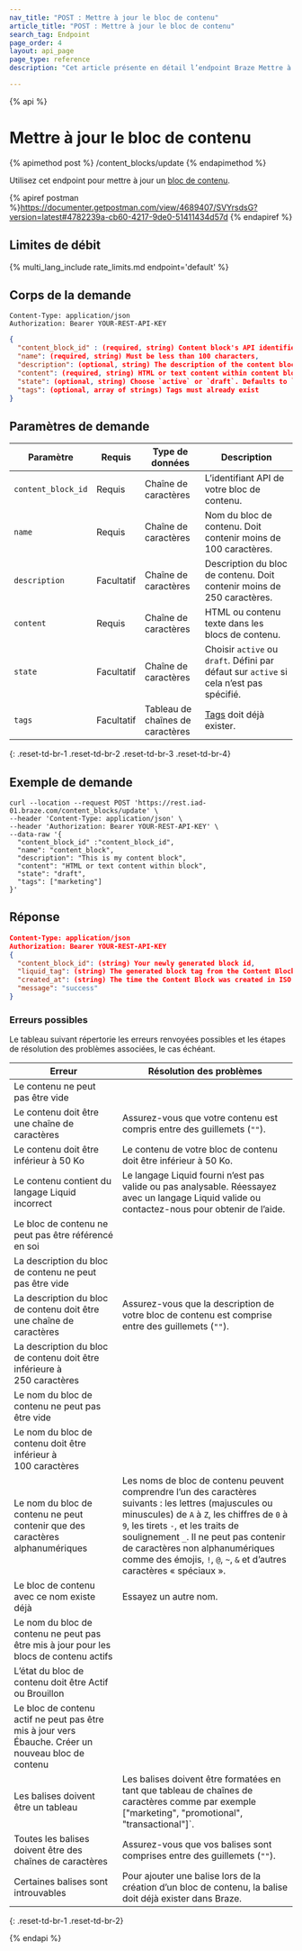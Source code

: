 ```yaml
---
nav_title: "POST : Mettre à jour le bloc de contenu"
article_title: "POST : Mettre à jour le bloc de contenu"
search_tag: Endpoint
page_order: 4
layout: api_page
page_type: reference
description: "Cet article présente en détail l’endpoint Braze Mettre à jour des blocs de contenu d’e-mail."

---
```

{% api %}
# Mettre à jour le bloc de contenu
{% apimethod post %}
/content_blocks/update
{% endapimethod %}

Utilisez cet endpoint pour mettre à jour un [bloc de contenu]({{site.baseurl}}/user_guide/engagement_tools/templates_and_media/content_blocks/).

{% apiref postman %}https://documenter.getpostman.com/view/4689407/SVYrsdsG?version=latest#4782239a-cb60-4217-9de0-51411434d57d {% endapiref %}

## Limites de débit

{% multi_lang_include rate_limits.md endpoint='default' %}

## Corps de la demande

```
Content-Type: application/json
Authorization: Bearer YOUR-REST-API-KEY
```

```json
{
  "content_block_id" : (required, string) Content block's API identifier.
  "name": (required, string) Must be less than 100 characters,
  "description": (optional, string) The description of the content block. Must be less than 250 character,
  "content": (required, string) HTML or text content within content block,
  "state": (optional, string) Choose `active` or `draft`. Defaults to `active` if not specified,
  "tags": (optional, array of strings) Tags must already exist
}
```

## Paramètres de demande

| Paramètre | Requis | Type de données | Description |
|---|---|---|---|
| `content_block_id`|	Requis |	Chaîne de caractères | L’identifiant API de votre bloc de contenu.|
| `name` | Requis | Chaîne de caractères | Nom du bloc de contenu. Doit contenir moins de 100 caractères. |
| `description` | Facultatif | Chaîne de caractères | Description du bloc de contenu. Doit contenir moins de 250 caractères. |
| `content` | Requis | Chaîne de caractères | HTML ou contenu texte dans les blocs de contenu.
| `state` | Facultatif | Chaîne de caractères | Choisir `active` ou `draft`. Défini par défaut sur `active` si cela n’est pas spécifié. |
| `tags` | Facultatif | Tableau de chaînes de caractères | [Tags]({{site.baseurl}}/user_guide/administrative/app_settings/manage_app_group/tags/) doit déjà exister. |
{: .reset-td-br-1 .reset-td-br-2 .reset-td-br-3  .reset-td-br-4}

## Exemple de demande
```
curl --location --request POST 'https://rest.iad-01.braze.com/content_blocks/update' \
--header 'Content-Type: application/json' \
--header 'Authorization: Bearer YOUR-REST-API-KEY' \
--data-raw '{
  "content_block_id" :"content_block_id", 
  "name": "content_block",
  "description": "This is my content block",
  "content": "HTML or text content within block",
  "state": "draft",
  "tags": ["marketing"]
}'
```

## Réponse

```json
Content-Type: application/json
Authorization: Bearer YOUR-REST-API-KEY
{
  "content_block_id": (string) Your newly generated block id,
  "liquid_tag": (string) The generated block tag from the Content Block name,
  "created_at": (string) The time the Content Block was created in ISO 8 601,
  "message": "success"
}
```

### Erreurs possibles

Le tableau suivant répertorie les erreurs renvoyées possibles et les étapes de résolution des problèmes associées, le cas échéant.

| Erreur | Résolution des problèmes |
| --- | --- |
| Le contenu ne peut pas être vide |
| Le contenu doit être une chaîne de caractères | Assurez-vous que votre contenu est compris entre des guillemets (`""`). |
| Le contenu doit être inférieur à 50 Ko | Le contenu de votre bloc de contenu doit être inférieur à 50 Ko. |
| Le contenu contient du langage Liquid incorrect | Le langage Liquid fourni n’est pas valide ou pas analysable. Réessayez avec un langage Liquid valide ou contactez-nous pour obtenir de l’aide. |
| Le bloc de contenu ne peut pas être référencé en soi |
| La description du bloc de contenu ne peut pas être vide |
| La description du bloc de contenu doit être une chaîne de caractères | Assurez-vous que la description de votre bloc de contenu est comprise entre des guillemets (`""`). |
| La description du bloc de contenu doit être inférieure à 250 caractères |
| Le nom du bloc de contenu ne peut pas être vide |
| Le nom du bloc de contenu doit être inférieur à 100 caractères |
| Le nom du bloc de contenu ne peut contenir que des caractères alphanumériques | Les noms de bloc de contenu peuvent comprendre l’un des caractères suivants : les lettres (majuscules ou minuscules) de `A` à `Z`, les chiffres de `0` à `9`, les tirets `-`, et les traits de soulignement `_`. Il ne peut pas contenir de caractères non alphanumériques comme des émojis, `!`, `@`, `~`, `&` et d’autres caractères « spéciaux ». |
| Le bloc de contenu avec ce nom existe déjà | Essayez un autre nom. |
| Le nom du bloc de contenu ne peut pas être mis à jour pour les blocs de contenu actifs |
| L’état du bloc de contenu doit être Actif ou Brouillon |
| Le bloc de contenu actif ne peut pas être mis à jour vers Ébauche. Créer un nouveau bloc de contenu |
| Les balises doivent être un tableau | Les balises doivent être formatées en tant que tableau de chaînes de caractères comme par exemple ["marketing", "promotional", "transactional"]`. |
| Toutes les balises doivent être des chaînes de caractères | Assurez-vous que vos balises sont comprises entre des guillemets (`""`). |
| Certaines balises sont introuvables | Pour ajouter une balise lors de la création d’un bloc de contenu, la balise doit déjà exister dans Braze. |
{: .reset-td-br-1 .reset-td-br-2}


{% endapi %}

